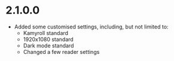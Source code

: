 # 2.1.0.0

- Added some customised settings, including, but not limited to:
  - Kamyroll standard
  - 1920x1080 standard
  - Dark mode standard
  - Changed a few reader settings
